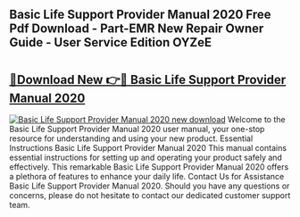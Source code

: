 ## Basic Life Support Provider Manual 2020 Free Pdf Download - Part-EMR New Repair Owner Guide - User Service Edition OYZeE

# <h2><a href="http://bc3416.oget.top/?id=Basic+Life+Support+Provider+Manual+2020">🔗Download New 👉🔴 Basic Life Support Provider Manual 2020</a></h2>

[![Basic Life Support Provider Manual 2020 new download](https://i.imgur.com/5g1atiW.png)](http://bc3416.oget.top/?id=Basic+Life+Support+Provider+Manual+2020)
Welcome to the Basic Life Support Provider Manual 2020 user manual, your one-stop resource for understanding and using your new product. Essential Instructions Basic Life Support Provider Manual 2020 This manual contains essential instructions for setting up and operating your product safely and effectively. This remarkable Basic Life Support Provider Manual 2020 offers a plethora of features to enhance your daily life. Contact Us for Assistance Basic Life Support Provider Manual 2020. Should you have any questions or concerns, please do not hesitate to contact our dedicated customer support team.

